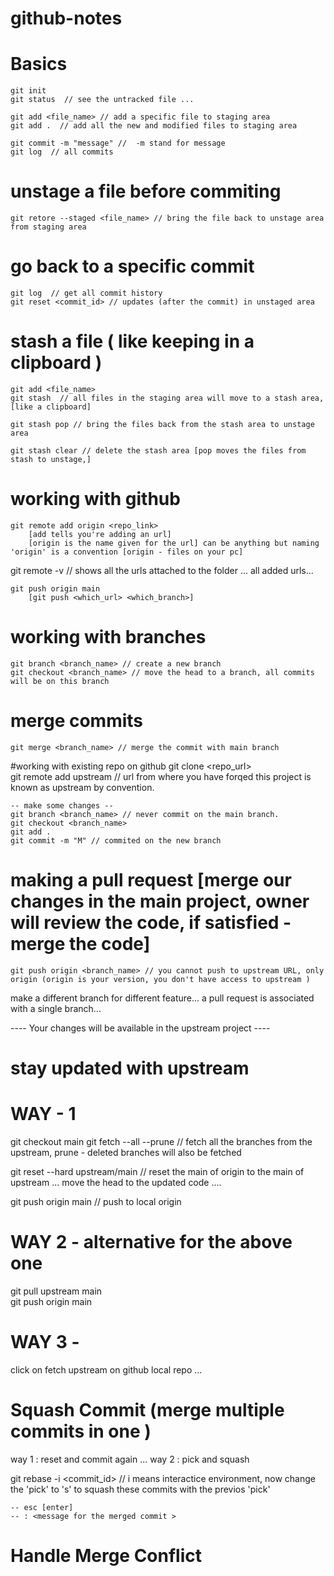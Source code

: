 # github-notes
# Basics

	git init 
	git status  // see the untracked file ... 

	git add <file_name> // add a specific file to staging area 
	git add .  // add all the new and modified files to staging area 

	git commit -m "message" //  -m stand for message 
	git log  // all commits 

# unstage a file before commiting  

	git retore --staged <file_name> // bring the file back to unstage area from staging area 


# go back to a specific commit

	git log  // get all commit history 
	git reset <commit_id> // updates (after the commit) in unstaged area 


# stash a file ( like keeping in a clipboard )

	git add <file_name>
	git stash  // all files in the staging area will move to a stash area, [like a clipboard]

	git stash pop // bring the files back from the stash area to unstage area 

	git stash clear // delete the stash area [pop moves the files from stash to unstage,]


# working with github 

	git remote add origin <repo_link>
		[add tells you're adding an url]
		[origin is the name given for the url] can be anything but naming 'origin' is a convention [origin - files on your pc]

git remote -v // shows all the urls attached to the folder ... all added urls...


	git push origin main  
		[git push <which_url> <which_branch>]

# working with branches 
	git branch <branch_name> // create a new branch
	git checkout <branch_name> // move the head to a branch, all commits will be on this branch 

# merge commits 
	git merge <branch_name> // merge the commit with main branch

#working with existing repo on github 
	git clone <repo_url>	
	git remote add upstream <url> // url from where you have forqed this project is known as upstream by convention.

	-- make some changes -- 
	git branch <branch_name> // never commit on the main branch.
	git checkout <branch_name> 
	git add .
	git commit -m "M" // commited on the new branch 

# making a pull request [merge our changes in the main project, owner will review the code, if satisfied - merge the code]
	git push origin <branch_name> // you cannot push to upstream URL, only origin (origin is your version, you don't have access to upstream )
make a different branch for different feature...
a pull request is associated with a single branch...


---- Your changes will be available in the upstream project ---- 


# stay updated with upstream   
# WAY - 1
git checkout main 
git fetch --all --prune // fetch all the branches from the upstream, prune -  deleted branches will also be fetched 

git reset --hard upstream/main // reset the main of origin to the main of upstream ... move the head to the updated code ....

git push origin main // push to local origin 

# WAY 2 - alternative for the above one

git pull upstream main  
git push origin main 

# WAY 3 - 
click on fetch upstream on github local repo ...


# Squash Commit (merge multiple commits in one )
way 1 :  reset and commit again ... 
way 2 : pick and squash

git rebase -i <commit_id> // i means interactice environment, now change the 'pick' to 's' to squash these commits with the previos 'pick'

	-- esc [enter]
	-- : <message for the merged commit >

# Handle  Merge Conflict 


